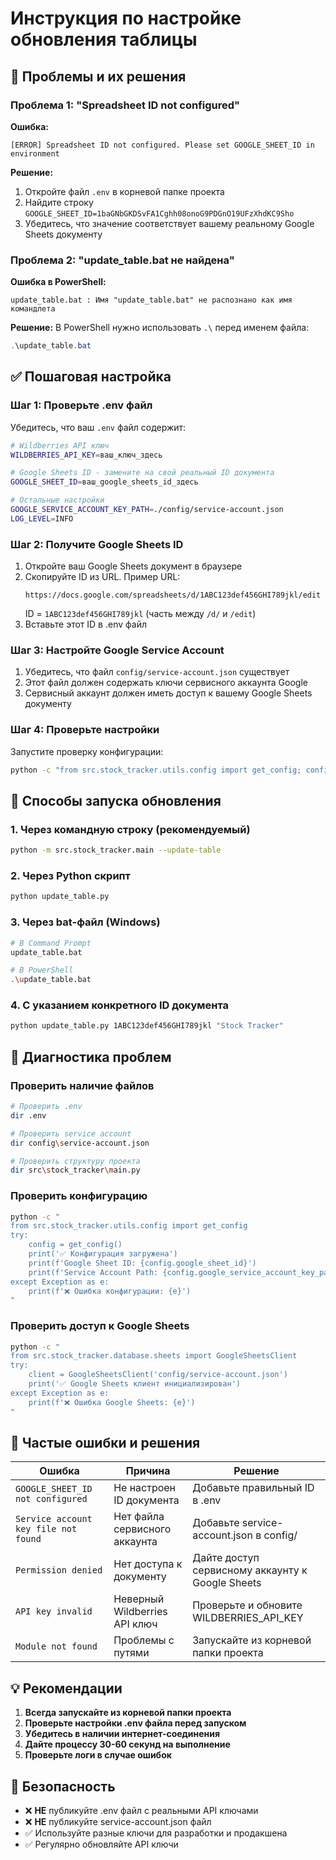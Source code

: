 # Инструкция по настройке обновления таблицы

## 🚨 Проблемы и их решения

### Проблема 1: "Spreadsheet ID not configured"

**Ошибка:**
```
[ERROR] Spreadsheet ID not configured. Please set GOOGLE_SHEET_ID in environment
```

**Решение:**
1. Откройте файл `.env` в корневой папке проекта
2. Найдите строку `GOOGLE_SHEET_ID=1baGNbGKDSvFA1Cghh08onoG9PDGnO19UFzXhdKC9Sho`
3. Убедитесь, что значение соответствует вашему реальному Google Sheets документу

### Проблема 2: "update_table.bat не найдена"

**Ошибка в PowerShell:**
```
update_table.bat : Имя "update_table.bat" не распознано как имя командлета
```

**Решение:**
В PowerShell нужно использовать `.\` перед именем файла:
```powershell
.\update_table.bat
```

## ✅ Пошаговая настройка

### Шаг 1: Проверьте .env файл

Убедитесь, что ваш `.env` файл содержит:

```bash
# Wildberries API ключ
WILDBERRIES_API_KEY=ваш_ключ_здесь

# Google Sheets ID - замените на свой реальный ID документа
GOOGLE_SHEET_ID=ваш_google_sheets_id_здесь

# Остальные настройки
GOOGLE_SERVICE_ACCOUNT_KEY_PATH=./config/service-account.json
LOG_LEVEL=INFO
```

### Шаг 2: Получите Google Sheets ID

1. Откройте ваш Google Sheets документ в браузере
2. Скопируйте ID из URL. Пример URL:
   ```
   https://docs.google.com/spreadsheets/d/1ABC123def456GHI789jkl/edit
   ```
   ID = `1ABC123def456GHI789jkl` (часть между `/d/` и `/edit`)
3. Вставьте этот ID в .env файл

### Шаг 3: Настройте Google Service Account

1. Убедитесь, что файл `config/service-account.json` существует
2. Этот файл должен содержать ключи сервисного аккаунта Google
3. Сервисный аккаунт должен иметь доступ к вашему Google Sheets документу

### Шаг 4: Проверьте настройки

Запустите проверку конфигурации:
```bash
python -c "from src.stock_tracker.utils.config import get_config; config = get_config(); print(f'Google Sheet ID: {config.google_sheet_id}')"
```

## 🚀 Способы запуска обновления

### 1. Через командную строку (рекомендуемый)
```bash
python -m src.stock_tracker.main --update-table
```

### 2. Через Python скрипт
```bash
python update_table.py
```

### 3. Через bat-файл (Windows)
```bash
# В Command Prompt
update_table.bat

# В PowerShell
.\update_table.bat
```

### 4. С указанием конкретного ID документа
```bash
python update_table.py 1ABC123def456GHI789jkl "Stock Tracker"
```

## 🔧 Диагностика проблем

### Проверить наличие файлов
```bash
# Проверить .env
dir .env

# Проверить service account
dir config\service-account.json

# Проверить структуру проекта
dir src\stock_tracker\main.py
```

### Проверить конфигурацию
```bash
python -c "
from src.stock_tracker.utils.config import get_config
try:
    config = get_config()
    print('✅ Конфигурация загружена')
    print(f'Google Sheet ID: {config.google_sheet_id}')
    print(f'Service Account Path: {config.google_service_account_key_path}')
except Exception as e:
    print(f'❌ Ошибка конфигурации: {e}')
"
```

### Проверить доступ к Google Sheets
```bash
python -c "
from src.stock_tracker.database.sheets import GoogleSheetsClient
try:
    client = GoogleSheetsClient('config/service-account.json')
    print('✅ Google Sheets клиент инициализирован')
except Exception as e:
    print(f'❌ Ошибка Google Sheets: {e}')
"
```

## 📝 Частые ошибки и решения

| Ошибка | Причина | Решение |
|--------|---------|---------|
| `GOOGLE_SHEET_ID not configured` | Не настроен ID документа | Добавьте правильный ID в .env |
| `Service account key file not found` | Нет файла сервисного аккаунта | Добавьте service-account.json в config/ |
| `Permission denied` | Нет доступа к документу | Дайте доступ сервисному аккаунту к Google Sheets |
| `API key invalid` | Неверный Wildberries API ключ | Проверьте и обновите WILDBERRIES_API_KEY |
| `Module not found` | Проблемы с путями | Запускайте из корневой папки проекта |

## 💡 Рекомендации

1. **Всегда запускайте из корневой папки проекта**
2. **Проверьте настройки .env файла перед запуском**
3. **Убедитесь в наличии интернет-соединения**
4. **Дайте процессу 30-60 секунд на выполнение**
5. **Проверьте логи в случае ошибок**

## 🔐 Безопасность

- ❌ **НЕ** публикуйте .env файл с реальными API ключами
- ❌ **НЕ** публикуйте service-account.json файл
- ✅ Используйте разные ключи для разработки и продакшена
- ✅ Регулярно обновляйте API ключи